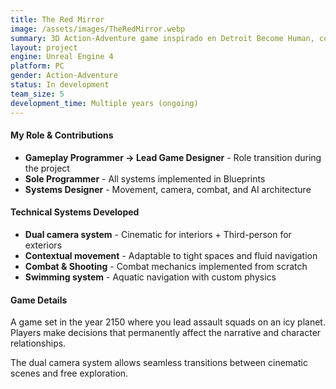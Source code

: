 ```yaml
---
title: The Red Mirror
image: /assets/images/TheRedMirror.webp
summary: 3D Action-Adventure game inspirado en Detroit Become Human, con sistemas de cámara dual y narrativa semi-lineal donde las decisiones del jugador impactan la historia.
layout: project
engine: Unreal Engine 4
platform: PC
gender: Action-Adventure
status: In development
team_size: 5
development_time: Multiple years (ongoing)
---
```

<div class="info-sections">
  <div class="info-section">
    <h4> My Role & Contributions</h4>
    <ul>
      <li><strong>Gameplay Programmer → Lead Game Designer</strong> - Role transition during the project</li>
      <li><strong>Sole Programmer</strong> - All systems implemented in Blueprints</li>
      <li><strong>Systems Designer</strong> - Movement, camera, combat, and AI architecture</li>
    </ul>
  </div>
  
  <div class="info-section">
    <h4> Technical Systems Developed</h4>
    <ul>
      <li><strong>Dual camera system</strong> - Cinematic for interiors + Third-person for exteriors</li>
      <li><strong>Contextual movement</strong> - Adaptable to tight spaces and fluid navigation</li>
      <li><strong>Combat & Shooting</strong> - Combat mechanics implemented from scratch</li>
      <li><strong>Swimming system</strong> - Aquatic navigation with custom physics</li>
    </ul>
  </div>
  
  <div class="info-section">
    <h4> Game Details</h4>
    <p>A game set in the year 2150 where you lead assault squads on an icy planet. Players make decisions that permanently affect the narrative and character relationships.</p>
    <p>The dual camera system allows seamless transitions between cinematic scenes and free exploration.</p>
  </div>
</div>